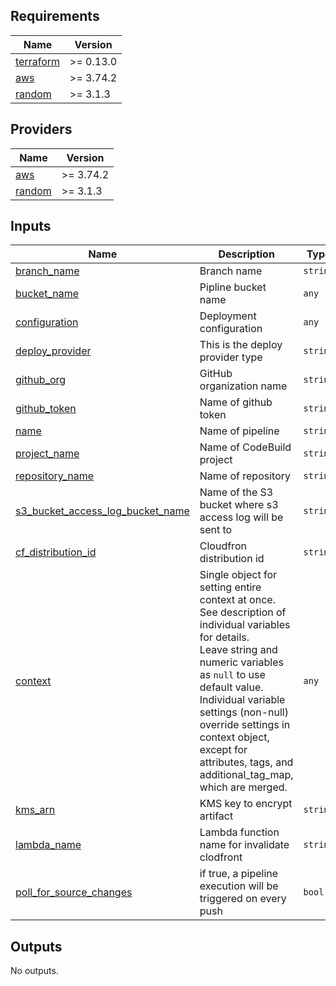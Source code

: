 <!-- BEGIN_TF_DOCS -->
## Requirements

| Name | Version |
|------|---------|
| <a name="requirement_terraform"></a> [terraform](#requirement\_terraform) | >= 0.13.0 |
| <a name="requirement_aws"></a> [aws](#requirement\_aws) | >= 3.74.2 |
| <a name="requirement_random"></a> [random](#requirement\_random) | >= 3.1.3 |

## Providers

| Name | Version |
|------|---------|
| <a name="provider_aws"></a> [aws](#provider\_aws) | >= 3.74.2 |
| <a name="provider_random"></a> [random](#provider\_random) | >= 3.1.3 |

## Inputs

| Name | Description | Type | Required |
|------|-------------|------|:--------:|
| <a name="input_branch_name"></a> [branch\_name](#input\_branch\_name) | Branch name | `string` | yes |
| <a name="input_bucket_name"></a> [bucket\_name](#input\_bucket\_name) | Pipline bucket name | `any` | yes |
| <a name="input_configuration"></a> [configuration](#input\_configuration) | Deployment configuration | `any` | yes |
| <a name="input_deploy_provider"></a> [deploy\_provider](#input\_deploy\_provider) | This is the deploy provider type | `string` | yes |
| <a name="input_github_org"></a> [github\_org](#input\_github\_org) | GitHub organization name | `string` | yes |
| <a name="input_github_token"></a> [github\_token](#input\_github\_token) | Name of github token | `string` | yes |
| <a name="input_name"></a> [name](#input\_name) | Name of pipeline | `string` | yes |
| <a name="input_project_name"></a> [project\_name](#input\_project\_name) | Name of CodeBuild project | `string` | yes |
| <a name="input_repository_name"></a> [repository\_name](#input\_repository\_name) | Name of repository | `string` | yes |
| <a name="input_s3_bucket_access_log_bucket_name"></a> [s3\_bucket\_access\_log\_bucket\_name](#input\_s3\_bucket\_access\_log\_bucket\_name) | Name of the S3 bucket where s3 access log will be sent to | `string` | yes |
| <a name="input_cf_distribution_id"></a> [cf\_distribution\_id](#input\_cf\_distribution\_id) | Cloudfron distribution id | `string` | no |
| <a name="input_context"></a> [context](#input\_context) | Single object for setting entire context at once.<br/>See description of individual variables for details.<br/>Leave string and numeric variables as `null` to use default value.<br/>Individual variable settings (non-null) override settings in context object,<br/>except for attributes, tags, and additional\_tag\_map, which are merged. | `any` | no |
| <a name="input_kms_arn"></a> [kms\_arn](#input\_kms\_arn) | KMS key to encrypt artifact | `string` | no |
| <a name="input_lambda_name"></a> [lambda\_name](#input\_lambda\_name) | Lambda function name for invalidate clodfront | `string` | no |
| <a name="input_poll_for_source_changes"></a> [poll\_for\_source\_changes](#input\_poll\_for\_source\_changes) | if true, a pipeline execution will be triggered on every push | `bool` | no |

## Outputs

No outputs.
<!-- END_TF_DOCS -->
